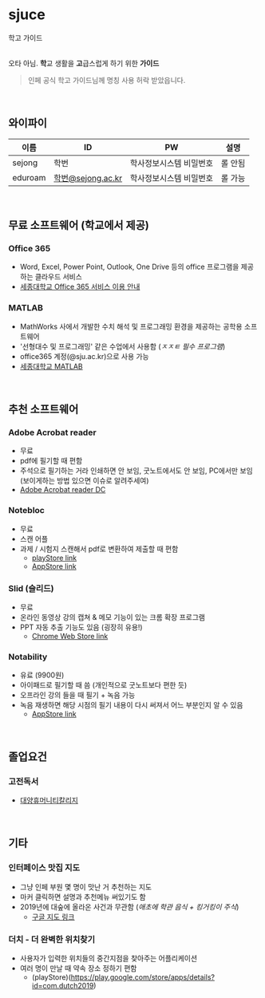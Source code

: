 # sjuce
학고 가이드

<br>오타 아님. **학**교 생활을 **고**급스럽게 하기 위한 **가이드**
> 인페 공식 학고 가이드님께 명칭 사용 허락 받았읍니다.
<br>

## 와이파이
이름 | ID | PW | 설명|
------------ | -------------| -------------| ------------- |
sejong | 학번 | 학사정보시스템 비밀번호 | 롤 안됨 |
eduroam | 학번@sejong.ac.kr | 학사정보시스템 비밀번호 | 롤 가능 |

<br>

## 무료 소프트웨어 (학교에서 제공)

### Office 365
* Word, Excel, Power Point, Outlook, One Drive 등의 office 프로그램을 제공하는 클라우드 서비스
* [세종대학교 Office 365 서비스 이용 안내](http://o365.sejong.ac.kr/mysql/User/intro.jsp)

### MATLAB
* MathWorks 사에서 개발한 수치 해석 및 프로그래밍 환경을 제공하는 공학용 소프트웨어
* '선형대수 및 프로그래밍' 같은 수업에서 사용함 (*ㅈㅈㅌ 필수 프로그램*)
* office365 계정(@sju.ac.kr)으로 사용 가능
* [세종대학교 MATLAB](https://kr.mathworks.com/academia/tah-portal/sejong-university-1091521.html)

<br>

## 추천 소프트웨어

### Adobe Acrobat reader
* 무료
* pdf에 필기할 때 편함
* 주석으로 필기하는 거라 인쇄하면 안 보임, 굿노트에서도 안 보임, PC에서만 보임 (보이게하는 방법 있으면 이슈로 알려주세여)
* [Adobe Acrobat reader DC](https://get2.adobe.com/kr/reader/)

### Notebloc
* 무료
* 스캔 어플
* 과제 / 시험지 스캔해서 pdf로 변환하여 제출할 때 편함
  + [playStore link](https://play.google.com/store/apps/details?id=com.notebloc.app&hl=ko)
  + [AppStore link](https://apps.apple.com/us/app/notebloc/id1077023687#?platform=iphone)

### Slid (슬리드)
* 무료
* 온라인 동영상 강의 캡쳐 & 메모 기능이 있는 크롬 확장 프로그램
* PPT 자동 추출 기능도 있음 (굉장히 유용!)
  + [Chrome Web Store link](https://chrome.google.com/webstore/detail/slid/cgajiilhmpfemmdihjnodpibaffakjhj?hl=ko)
  
### Notability
* 유료 (9900원)
* 아이패드로 필기할 때 씀 (개인적으로 굿노트보다 편한 듯)
* 오프라인 강의 들을 때 필기 + 녹음 가능
* 녹음 재생하면 해당 시점의 필기 내용이 다시 써져서 어느 부분인지 알 수 있음
  + [AppStore link](https://apps.apple.com/kr/app/notability/id360593530)

<br>

## 졸업요건
### 고전독서
* [대양휴머니티칼리지](http://classic.sejong.ac.kr/)

<br>

## 기타
### 인터페이스 맛집 지도
* 그냥 인페 부원 몇 명이 맛난 거 추천하는 지도
* 마커 클릭하면 설명과 추천메뉴 써있기도 함
* 2019년에 대숲에 올라온 사건과 무관함 (*애초에 학관 음식 + 킹거킹이 주식*)
  + [구글 지도 링크](https://www.google.com/maps/d/viewer?mid=1KvTeQHzCs85ANAbt7wRlNxtR6ea9efvG&ouid=0&ll=37.549120745966874%2C127.07358619606511&z=15)
  
### 더치 - 더 완벽한 위치찾기
* 사용자가 입력한 위치들의 중간지점을 찾아주는 어플리케이션
* 여러 명이 만날 때 약속 장소 정하기 편함
  + (playStore)(https://play.google.com/store/apps/details?id=com.dutch2019)
